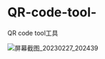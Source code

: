 # QR-code-tool-
QR code tool工具





![屏幕截图_20230227_202439](https://user-images.githubusercontent.com/109446039/221564994-e2f9c488-0fa9-400c-b3b0-1a63f06ffdea.png)








